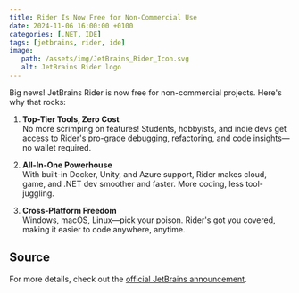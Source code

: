 ```yaml
---
title: Rider Is Now Free for Non-Commercial Use
date: 2024-11-06 16:00:00 +0100
categories: [.NET, IDE]
tags: [jetbrains, rider, ide]
image:
   path: /assets/img/JetBrains_Rider_Icon.svg
   alt: JetBrains Rider logo
---
```


Big news! JetBrains Rider is now free for non-commercial projects. Here's why that rocks:

1. **Top-Tier Tools, Zero Cost**  
   No more scrimping on features! Students, hobbyists, and indie devs get access to Rider's pro-grade debugging, refactoring, and code insights—no wallet required.

2. **All-In-One Powerhouse**  
   With built-in Docker, Unity, and Azure support, Rider makes cloud, game, and .NET dev smoother and faster. More coding, less tool-juggling.

3. **Cross-Platform Freedom**  
   Windows, macOS, Linux—pick your poison. Rider's got you covered, making it easier to code anywhere, anytime.

## Source
For more details, check out the [official JetBrains announcement](https://blog.jetbrains.com/dotnet/2024/10/16/rider-reveal-livestream-big-news-for-dotnet-and-game-devs/). 
